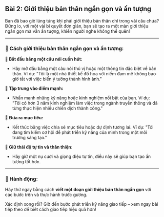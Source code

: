 ## Bài 2: Giới thiệu bản thân ngắn gọn và ấn tượng  

Bạn đã bao giờ lúng túng khi phải giới thiệu bản thân chỉ trong vài câu chưa? Đừng lo, với một vài bí quyết đơn giản, bạn sẽ tạo ra một màn giới thiệu ngắn gọn mà vẫn ấn tượng, khiến người nghe không thể quên!

---

### 📌 Cách giới thiệu bản thân ngắn gọn và ấn tượng:

**🔹 Bắt đầu bằng một câu nói cuốn hút:**
- Hãy mở đầu bằng một câu nói thú vị hoặc một thông tin đặc biệt về bản thân. Ví dụ: "Tôi là một nhà thiết kế đồ họa với niềm đam mê không bao giờ tắt với việc biến ý tưởng thành hình ảnh."

**🔹 Tập trung vào điểm mạnh:**
- Nhấn mạnh những kỹ năng hoặc kinh nghiệm nổi bật của bạn. Ví dụ: "Tôi có hơn 3 năm kinh nghiệm làm việc trong ngành truyền thông và đã từng thực hiện nhiều chiến dịch thành công."

**🔹 Đưa ra mục tiêu:**
- Kết thúc bằng việc chia sẻ mục tiêu hoặc dự định tương lai. Ví dụ: "Tôi đang tìm kiếm cơ hội để phát triển kỹ năng của mình trong một môi trường sáng tạo."

**🔹 Giữ thái độ tự tin và thân thiện:**
- Hãy giữ một nụ cười và giọng điệu tự tin, điều này sẽ giúp bạn tạo ấn tượng tốt hơn.

---

### 🚀 Hành động:

Hãy thử ngay bằng cách **viết một đoạn giới thiệu bản thân ngắn gọn** với các bước trên và thực hành trước gương.

Xác định xong rồi? Giờ đến bước phát triển kỹ năng giao tiếp – xem ngay bài tiếp theo để biết cách giao tiếp hiệu quả hơn!